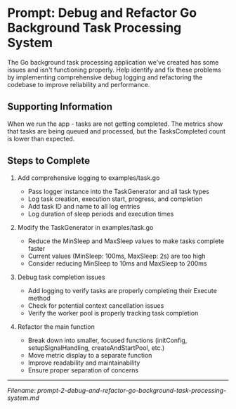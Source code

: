 # Prompt: Debug and Refactor Go Background Task Processing System

The Go background task processing application we've created has some issues and isn't functioning properly. Help identify and fix these problems by implementing comprehensive debug logging and refactoring the codebase to improve reliability and performance.

## Supporting Information

When we run the app - tasks are not getting completed. The metrics show that tasks are being queued and processed, but the TasksCompleted count is lower than expected.


## Steps to Complete

1. Add comprehensive logging to examples/task.go
   - Pass logger instance into the TaskGenerator and all task types
   - Log task creation, execution start, progress, and completion
   - Add task ID and name to all log entries
   - Log duration of sleep periods and execution times

2. Modify the TaskGenerator in examples/task.go
   - Reduce the MinSleep and MaxSleep values to make tasks complete faster
   - Current values (MinSleep: 100ms, MaxSleep: 2s) are too high
   - Consider reducing MinSleep to 10ms and MaxSleep to 200ms

3. Debug task completion issues
   - Add logging to verify tasks are properly completing their Execute method
   - Check for potential context cancellation issues
   - Verify the worker pool is properly tracking task completion

4. Refactor the main function
   - Break down into smaller, focused functions (initConfig, setupSignalHandling, createAndStartPool, etc.)
   - Move metric display to a separate function
   - Improve readability and maintainability
   - Ensure proper separation of concerns

---
_Filename: prompt-2-debug-and-refactor-go-background-task-processing-system.md_